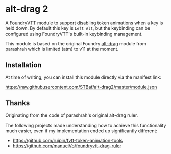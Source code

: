 # alt-drag 2

A [FoundryVTT](https://foundryvtt.com) module to support disabling token
animations when a key is held down. By default this key is `Left Alt`,
but the keybinding can be configured using FoundryVTT's built-in
keybinding management.

This module is based on the original Foundry [alt-drag](https://git.sr.ht/~parasrah/alt-drag) module
from parashrah which is limited (atm) to v11 at the moment.

## Installation

At time of writing, you can install this module directly via the
manifest link:

https://raw.githubusercontent.com/STBaf/alt-drag2/master/module.json

## Thanks

Originating from the code of parashrah's original alt-drag ruler.

The following projects made understanding how to achieve this
functionality much easier, even if my implementation ended up
significantly different:

- https://github.com/ruipin/fvtt-token-animation-tools
- https://github.com/manuelVo/foundryvtt-drag-ruler
